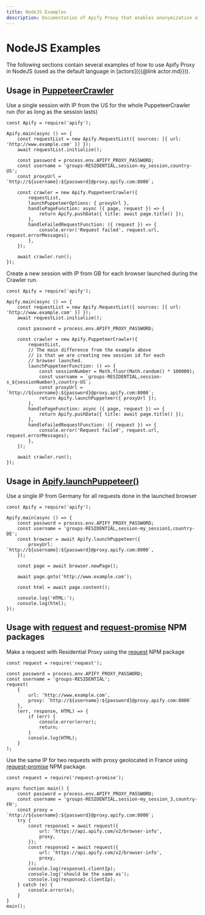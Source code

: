 ```yaml
---
title: NodeJS Examples
description: Documentation of Apify Proxy that enables anonymization of access to websites and IP rotation.
---
```


# [](#nodejs-examples)NodeJS Examples

The following sections contain several examples of how to use Apify Proxy in NodeJS (used as the default language in [actors]({{@link actor.md}})).

## [](#usage-in-puppeteer-crawler) Usage in [PuppeteerCrawler](https://sdk.apify.com/docs/api/puppeteer-crawler)

Use a single session with IP from the US for the whole PuppeteerCrawler run (for as long as the session lasts)

    const Apify = require('apify');

    Apify.main(async () => {
        const requestList = new Apify.RequestList({ sources: [{ url: 'http://www.example.com' }] });
        await requestList.initialize();

        const password = process.env.APIFY_PROXY_PASSWORD;
        const username = 'groups-RESIDENTIAL,session-my_session,country-US';
        const proxyUrl = `http://${username}:${password}@proxy.apify.com:8000`;

        const crawler = new Apify.PuppeteerCrawler({
            requestList,
            launchPuppeteerOptions: { proxyUrl },
            handlePageFunction: async ({ page, request }) => {
                return Apify.pushData({ title: await page.title() });
            },
            handleFailedRequestFunction: ({ request }) => {
                console.error('Request failed', request.url, request.errorMessages);
            },
        });

        await crawler.run();
    });

Create a new session with IP from GB for each browser launched during the Crawler run.

    const Apify = require('apify');

    Apify.main(async () => {
        const requestList = new Apify.RequestList({ sources: [{ url: 'http://www.example.com' }] });
        await requestList.initialize();

        const password = process.env.APIFY_PROXY_PASSWORD;

        const crawler = new Apify.PuppeteerCrawler({
            requestList,
            // The main difference from the example above
            // is that we are creating new session id for each
            // browser launched.
            launchPuppeteerFunction: () => {
                const sessionNumber = Math.floor(Math.random() * 100000);
                const username = `groups-RESIDENTIAL,session-s_${sessionNumber},country-US`;
                const proxyUrl = `http://${username}:${password}@proxy.apify.com:8000`;
                return Apify.launchPuppeteer({ proxyUrl });
            },
            handlePageFunction: async ({ page, request }) => {
                return Apify.pushData({ title: await page.title() });
            },
            handleFailedRequestFunction: ({ request }) => {
                console.error('Request failed', request.url, request.errorMessages);
            },
        });

        await crawler.run();
    });

## [](#usage-in-apify-launchPuppeteer) Usage in [Apify.launchPuppeteer()](https://sdk.apify.com/docs/api/apify#apifylaunchpuppeteeroptions)

Use a single IP from Germany for all requests done in the launched browser

    const Apify = require('apify');

    Apify.main(async () => {
        const password = process.env.APIFY_PROXY_PASSWORD;
        const username = 'groups-RESIDENTIAL,session-my_session1,country-DE';
        const browser = await Apify.launchPuppeteer({
            proxyUrl: `http://${username}:${password}@proxy.apify.com:8000`,
        });

        const page = await browser.newPage();

        await page.goto('http://www.example.com');

        const html = await page.content();

        console.log('HTML:');
        console.log(html);
    });

## [](#usage-with-request) Usage with [request](https://www.npmjs.com/package/request) and [request-promise](https://www.npmjs.com/package/request-promise) NPM packages

Make a request with Residential Proxy using the [request](https://www.npmjs.com/package/request) NPM package

    const request = require('request');

    const password = process.env.APIFY_PROXY_PASSWORD;
    const username = 'groups-RESIDENTIAL';
    request(
        {
            url: 'http://www.example.com',
            proxy: `http://${username}:${password}@proxy.apify.com:8000`
        },
        (err, response, HTML) => {
            if (err) {
                console.error(error);
                return;
            }
            console.log(HTML);
        }
    );

Use the same IP for two requests with proxy geolocated in France using [request-promise](https://www.npmjs.com/package/request-promise) NPM package.

    const request = require('request-promise');

    async function main() {
        const password = process.env.APIFY_PROXY_PASSWORD;
        const username = 'groups-RESIDENTIAL,session-my_session_3,country-FR';
        const proxy = `http://${username}:${password}@proxy.apify.com:8000`;
        try {
            const response1 = await request({
                url: 'https://api.apify.com/v2/browser-info',
                proxy,
            });
            const response2 = await request({
                url: 'https://api.apify.com/v2/browser-info',
                proxy,
            });
            console.log(response1.clientIp);
            console.log('should be the same as');
            console.log(response2.clientIp);
        } catch (e) {
            console.error(e);
        }
    }
    main();

